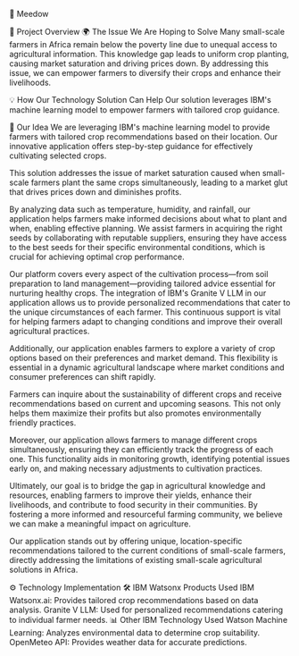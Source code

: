
🌱 Meedow


📜 Project Overview
🌍 The Issue We Are Hoping to Solve
Many small-scale farmers in Africa remain below the poverty line due to unequal access to agricultural information. This knowledge gap leads to uniform crop planting, causing market saturation and driving prices down. By addressing this issue, we can empower farmers to diversify their crops and enhance their livelihoods.

💡 How Our Technology Solution Can Help
Our solution leverages IBM's machine learning model to empower farmers with tailored crop guidance.

🌿 Our Idea
We are leveraging IBM's machine learning model to provide farmers with tailored crop recommendations based on their location. Our innovative application offers step-by-step guidance for effectively cultivating selected crops.

This solution addresses the issue of market saturation caused when small-scale farmers plant the same crops simultaneously, leading to a market glut that drives prices down and diminishes profits.

By analyzing data such as temperature, humidity, and rainfall, our application helps farmers make informed decisions about what to plant and when, enabling effective planning. We assist farmers in acquiring the right seeds by collaborating with reputable suppliers, ensuring they have access to the best seeds for their specific environmental conditions, which is crucial for achieving optimal crop performance.

Our platform covers every aspect of the cultivation process—from soil preparation to land management—providing tailored advice essential for nurturing healthy crops. The integration of IBM's Granite V LLM in our application allows us to provide personalized recommendations that cater to the unique circumstances of each farmer. This continuous support is vital for helping farmers adapt to changing conditions and improve their overall agricultural practices.

Additionally, our application enables farmers to explore a variety of crop options based on their preferences and market demand. This flexibility is essential in a dynamic agricultural landscape where market conditions and consumer preferences can shift rapidly.

Farmers can inquire about the sustainability of different crops and receive recommendations based on current and upcoming seasons. This not only helps them maximize their profits but also promotes environmentally friendly practices.

Moreover, our application allows farmers to manage different crops simultaneously, ensuring they can efficiently track the progress of each one. This functionality aids in monitoring growth, identifying potential issues early on, and making necessary adjustments to cultivation practices.

Ultimately, our goal is to bridge the gap in agricultural knowledge and resources, enabling farmers to improve their yields, enhance their livelihoods, and contribute to food security in their communities. By fostering a more informed and resourceful farming community, we believe we can make a meaningful impact on agriculture.

Our application stands out by offering unique, location-specific recommendations tailored to the current conditions of small-scale farmers, directly addressing the limitations of existing small-scale agricultural solutions in Africa.

⚙️ Technology Implementation
🛠️ IBM Watsonx Products Used
IBM Watsonx.ai: Provides tailored crop recommendations based on data analysis.
Granite V LLM: Used for personalized recommendations catering to individual farmer needs.
📊 Other IBM Technology Used
Watson Machine Learning: Analyzes environmental data to determine crop suitability.
OpenMeteo API: Provides weather data for accurate predictions.

